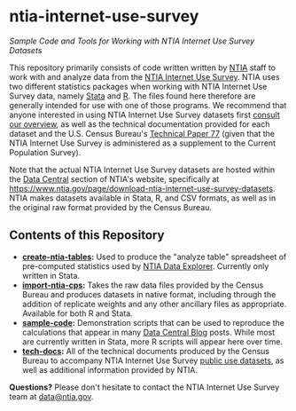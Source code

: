 # ntia-internet-use-survey

*Sample Code and Tools for Working with NTIA Internet Use Survey Datasets*

This repository primarily consists of code written written by [NTIA](https://www.ntia.gov) staff to work with and analyze data from the [NTIA Internet Use Survey](https://www.ntia.gov/data). NTIA uses two different statistics packages when working with NTIA Internet Use Survey data, namely [Stata](https://www.stata.com) and [R](https://www.r-project.org). The files found here therefore are generally intended for use with one of those programs. We recommend that anyone interested in using NTIA Internet Use Survey datasets first [consult our overview](https://github.com/NTIADC/ntia-internet-use-survey/blob/main/tech-docs/README.md#new-to-the-ntia-internet-use-survey-important-notes-for-researchers), as well as the technical documentation provided for each dataset and the U.S. Census Bureau's [Technical Paper 77](https://www2.census.gov/programs-surveys/cps/methodology/CPS-Tech-Paper-77.pdf) (given that the NTIA Internet Use Survey is administered as a supplement to the Current Population Survey).

Note that the actual NTIA Internet Use Survey datasets are hosted within the [Data Central](https://www.ntia.gov/data) section of NTIA's website, specifically at <https://www.ntia.gov/page/download-ntia-internet-use-survey-datasets>. NTIA makes datasets available in Stata, R, and CSV formats, as well as in the original raw format provided by the Census Bureau.

## Contents of this Repository

-   [**create-ntia-tables**](https://github.com/NTIADC/ntia-internet-use-survey/tree/main/create-ntia-tables)**:** Used to produce the "analyze table" spreadsheet of pre-computed statistics used by [NTIA Data Explorer](https://www.ntia.gov/data/explorer). Currently only written in Stata.
-   [**import-ntia-cps**](https://github.com/NTIADC/ntia-internet-use-survey/tree/main/import-ntia-cps)**:** Takes the raw data files provided by the Census Bureau and produces datasets in native format, including through the addition of replicate weights and any other ancillary files as appropriate. Available for both R and Stata.
-   [**sample-code**](https://github.com/NTIADC/ntia-internet-use-survey/tree/main/sample-code)**:** Demonstration scripts that can be used to reproduce the calculations that appear in many [Data Central Blog](https://ntia.gov/data/blogs) posts. While most are currently written in Stata, more R scripts will appear here over time.
-   [**tech-docs**](https://github.com/NTIADC/ntia-internet-use-survey/tree/main/tech-docs)**:** All of the technical documents produced by the Census Bureau to accompany NTIA Internet Use Survey [public use datasets](https://www.ntia.gov/page/download-ntia-internet-use-survey-datasets), as well as additional information provided by NTIA.

**Questions?** Please don't hesitate to contact the NTIA Internet Use Survey team at [data\@ntia.gov](mailto:data@ntia.gov).
